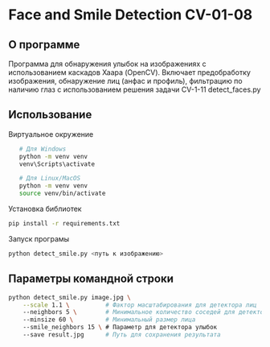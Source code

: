 
# Face and Smile Detection CV-01-08

## О программе

Программа для обнаружения улыбок на изображениях с использованием каскадов Хаара (OpenCV). Включает предобработку изображения, обнаружение лиц (анфас и профиль), фильтрацию по наличию глаз с использованием решения задачи  CV-1-11 detect_faces.py

## Использование

Виртуальное окружение

```bash
   # Для Windows
   python -m venv venv
   venv\Scripts\activate

   # Для Linux/MacOS
   python -m venv venv
   source venv/bin/activate
```

Установка библиотек

```bash
pip install -r requirements.txt
```
Запуск програмы

```bash
python detect_smile.py <путь к изображению>
```

## Параметры командной строки
```bash
python detect_smile.py image.jpg \
    --scale 1.1 \          # Фактор масштабирования для детектора лиц
    --neighbors 5 \        # Минимальное количество соседей для детектора лиц
    --minsize 60 \         # Минимальный размер лица
    --smile_neighbors 15 \ # Параметр для детектора улыбок
    --save result.jpg      # Путь для сохранения результата
```

